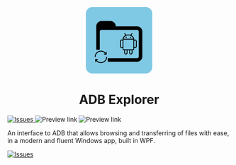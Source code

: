 <p align="center">
  <img alt="ADB Explorer Logo" src="icons/Store_icon_v2.png" width="150px" />
  <h1 align="center">ADB Explorer</h1>
</p>

<a href="https://github.com/Alex4SSB/ADB-Explorer/issues">
      <img alt="Issues" src="https://img.shields.io/github/issues/Alex4SSB/ADB-Explorer?color=0088ff" />
</a>
<a style="text-decoration:none" href="https://github.com/Alex4SSB/ADB-Explorer/releases/download/v0.7.5/ADB_Explorer_0.7.5_x64_Installer.exe">
    <img src="https://img.shields.io/badge/x64_Installer-Download-purple.svg?style=flat-round" alt="Preview link" />
</a>
<a style="text-decoration:none" href="https://github.com/Alex4SSB/ADB-Explorer/releases/download/v0.7.5/ADB_Explorer_0.7.5_x64_self-contained_installer.rar">
    <img src="https://img.shields.io/badge/x64_Self_Contained_Installer-Download-purple.svg?style=flat-round" alt="Preview link" />
</a>

An interface to ADB that allows browsing and transferring of files with ease, in a modern and fluent Windows app, built in WPF.



<a href="https://www.microsoft.com/store/apps/9PPGN2WM50QB">
      <img alt="Issues" width=300px src="https://getbadgecdn.azureedge.net/images/English_LL.svg" />
</a>
